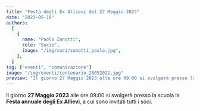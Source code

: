 ```yaml
---
title: "Festa degli Ex Allievi del 27 Maggio 2023"
date: "2023-05-19"
authors:
  [
    {
      name: "Paolo Zanotti",
      role: "Socio",
      image: "/img/soci/zanotti_paolo.jpg",
    },
  ]
tag: ["eventi", "comunicazione"]
image: "/img/eventi/centenario_28052022.jpg"
preview: "Il giorno 27 Maggio 2023 alle ore 09:00 si svolgerà presso la scuola la Festa annuale degli Ex Allievi, a cui sono invitati tutti i soci."
---
```


Il giorno **27 Maggio 2023** alle ore 09:00 si svolgerà presso la scuola la **Festa annuale degli Ex Allievi**, a cui sono invitati tutti i soci.

